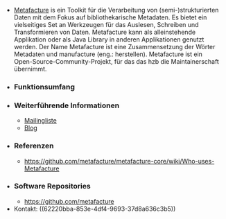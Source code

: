 - [Metafacture](https://metafacture.org) is ein Toolkit für die Verarbeitung von (semi-)strukturierten Daten mit dem Fokus auf bibliothekarische Metadaten. Es bietet ein vielseitiges Set an Werkzeugen für das Auslesen, Schreiben und Transformieren von Daten. Metafacture kann als alleinstehende Applikation oder als Java Library in anderen Applikationen genutzt werden. Der Name Metafacture ist eine Zusammensetzung der Wörter Metadaten und manufacture (eng.: herstellen).
  Metafacture ist ein Open-Source-Community-Projekt, für das das hzb die Maintainerschaft übernimmt.
- ### Funktionsumfang
- ### Weiterführende Informationen
  * [Mailingliste](https://lists.dnb.de/mailman/listinfo/metafacture)
  * [Blog](https://blog.metafacture.org/)
- ### Referenzen
  * https://github.com/metafacture/metafacture-core/wiki/Who-uses-Metafacture
- ### Software Repositories
  * https://github.com/metafacture
- Kontakt: ((62220bba-853e-4df4-9693-37d8a636c3b5))